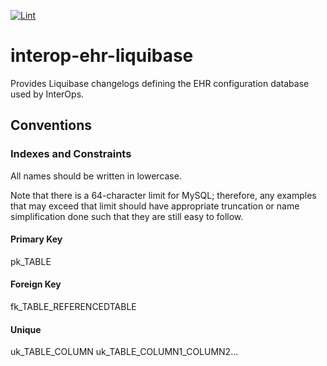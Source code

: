 [![Lint](https://github.com/projectronin/interop-ehr/actions/workflows/lint.yml/badge.svg)](https://github.com/projectronin/interop-ehr/actions/workflows/lint.yml)

# interop-ehr-liquibase

Provides Liquibase changelogs defining the EHR configuration database used by InterOps.

## Conventions

### Indexes and Constraints ###

All names should be written in lowercase.

Note that there is a 64-character limit for MySQL; therefore, any examples that may exceed that limit should have
appropriate truncation or name simplification done such that they are still easy to follow.

#### Primary Key ####

pk_TABLE

#### Foreign Key ####

fk_TABLE_REFERENCEDTABLE

#### Unique ####

uk_TABLE_COLUMN uk_TABLE_COLUMN1_COLUMN2...
